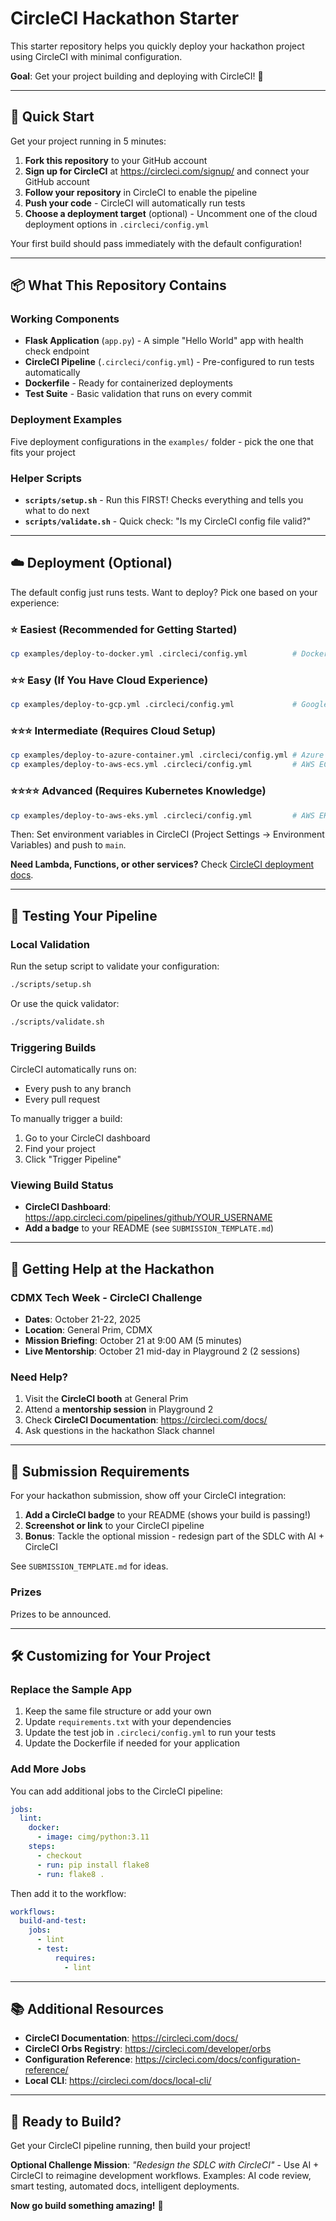 # CircleCI Hackathon Starter

This starter repository helps you quickly deploy your hackathon project using CircleCI with minimal configuration.

**Goal**: Get your project building and deploying with CircleCI! 🚀

---

## 🚀 Quick Start

Get your project running in 5 minutes:

1. **Fork this repository** to your GitHub account
2. **Sign up for CircleCI** at https://circleci.com/signup/ and connect your GitHub account
3. **Follow your repository** in CircleCI to enable the pipeline
4. **Push your code** - CircleCI will automatically run tests
5. **Choose a deployment target** (optional) - Uncomment one of the cloud deployment options in `.circleci/config.yml`

Your first build should pass immediately with the default configuration!

---

## 📦 What This Repository Contains

### Working Components

- **Flask Application** (`app.py`) - A simple "Hello World" app with health check endpoint
- **CircleCI Pipeline** (`.circleci/config.yml`) - Pre-configured to run tests automatically
- **Dockerfile** - Ready for containerized deployments
- **Test Suite** - Basic validation that runs on every commit

### Deployment Examples

Five deployment configurations in the `examples/` folder - pick the one that fits your project

### Helper Scripts

- **`scripts/setup.sh`** - Run this FIRST! Checks everything and tells you what to do next
- **`scripts/validate.sh`** - Quick check: "Is my CircleCI config file valid?"

---

## ☁️ Deployment (Optional)

The default config just runs tests. Want to deploy? Pick one based on your experience:

### ⭐ Easiest (Recommended for Getting Started)
```bash
cp examples/deploy-to-docker.yml .circleci/config.yml          # Docker Hub
```

### ⭐⭐ Easy (If You Have Cloud Experience)
```bash
cp examples/deploy-to-gcp.yml .circleci/config.yml             # Google Cloud Run
```

### ⭐⭐⭐ Intermediate (Requires Cloud Setup)
```bash
cp examples/deploy-to-azure-container.yml .circleci/config.yml # Azure Container Instances
cp examples/deploy-to-aws-ecs.yml .circleci/config.yml         # AWS ECS
```

### ⭐⭐⭐⭐ Advanced (Requires Kubernetes Knowledge)
```bash
cp examples/deploy-to-aws-eks.yml .circleci/config.yml         # AWS EKS (Kubernetes)
```

Then: Set environment variables in CircleCI (Project Settings → Environment Variables) and push to `main`.

**Need Lambda, Functions, or other services?** Check [CircleCI deployment docs](https://circleci.com/docs/deployment-overview/).

---

## 🧪 Testing Your Pipeline

### Local Validation

Run the setup script to validate your configuration:

```bash
./scripts/setup.sh
```

Or use the quick validator:

```bash
./scripts/validate.sh
```

### Triggering Builds

CircleCI automatically runs on:
- Every push to any branch
- Every pull request

To manually trigger a build:
1. Go to your CircleCI dashboard
2. Find your project
3. Click "Trigger Pipeline"

### Viewing Build Status

- **CircleCI Dashboard**: https://app.circleci.com/pipelines/github/YOUR_USERNAME
- **Add a badge** to your README (see `SUBMISSION_TEMPLATE.md`)

---

## 🎯 Getting Help at the Hackathon

### CDMX Tech Week - CircleCI Challenge

- **Dates**: October 21-22, 2025
- **Location**: General Prim, CDMX
- **Mission Briefing**: October 21 at 9:00 AM (5 minutes)
- **Live Mentorship**: October 21 mid-day in Playground 2 (2 sessions)

### Need Help?

1. Visit the **CircleCI booth** at General Prim
2. Attend a **mentorship session** in Playground 2
3. Check **CircleCI Documentation**: https://circleci.com/docs/
4. Ask questions in the hackathon Slack channel

---

## 📝 Submission Requirements

For your hackathon submission, show off your CircleCI integration:

1. **Add a CircleCI badge** to your README (shows your build is passing!)
2. **Screenshot or link** to your CircleCI pipeline
3. **Bonus**: Tackle the optional mission - redesign part of the SDLC with AI + CircleCI

See `SUBMISSION_TEMPLATE.md` for ideas.

### Prizes

Prizes to be announced.

---

## 🛠️ Customizing for Your Project

### Replace the Sample App

1. Keep the same file structure or add your own
2. Update `requirements.txt` with your dependencies
3. Update the test job in `.circleci/config.yml` to run your tests
4. Update the Dockerfile if needed for your application

### Add More Jobs

You can add additional jobs to the CircleCI pipeline:

```yaml
jobs:
  lint:
    docker:
      - image: cimg/python:3.11
    steps:
      - checkout
      - run: pip install flake8
      - run: flake8 .
```

Then add it to the workflow:

```yaml
workflows:
  build-and-test:
    jobs:
      - lint
      - test:
          requires:
            - lint
```

---

## 📚 Additional Resources

- **CircleCI Documentation**: https://circleci.com/docs/
- **CircleCI Orbs Registry**: https://circleci.com/developer/orbs
- **Configuration Reference**: https://circleci.com/docs/configuration-reference/
- **Local CLI**: https://circleci.com/docs/local-cli/

---

## 🎉 Ready to Build?

Get your CircleCI pipeline running, then build your project! 

**Optional Challenge Mission**: *"Redesign the SDLC with CircleCI"* - Use AI + CircleCI to reimagine development workflows. Examples: AI code review, smart testing, automated docs, intelligent deployments.

**Now go build something amazing!** 🚀

